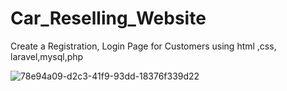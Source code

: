 # Car_Reselling_Website
Create a Registration, Login Page for Customers using html ,css, laravel,mysql,php

![78e94a09-d2c3-41f9-93dd-18376f339d22](https://github.com/shitallog/Car_Reselling_Website/assets/134849794/75752281-0e95-4b5e-9e12-02fb1a80de33)
